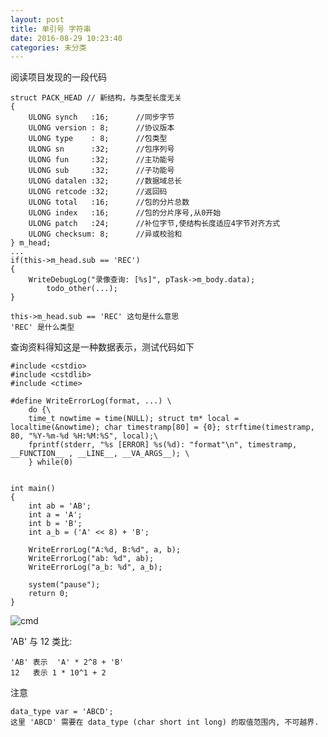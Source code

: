 ```yaml
---
layout: post
title: 单引号 字符串
date: 2016-08-29 10:23:40
categories: 未分类
---
```


阅读项目发现的一段代码
	
	struct PACK_HEAD // 新结构，与类型长度无关
	{
		ULONG synch   :16;		//同步字节
		ULONG version : 8;		//协议版本
		ULONG type    : 8;		//包类型
		ULONG sn      :32;		//包序列号
		ULONG fun     :32;		//主功能号
		ULONG sub     :32;		//子功能号
		ULONG datalen :32;		//数据域总长
		ULONG retcode :32;		//返回码
		ULONG total   :16;		//包的分片总数
		ULONG index   :16;		//包的分片序号,从0开始
		ULONG patch   :24;		//补位字节,使结构长度适应4字节对齐方式
		ULONG checksum: 8;		//异或校验和
	} m_head;
	...
	if(this->m_head.sub == 'REC')  			
	{
		WriteDebugLog("录像查询: [%s]", pTask->m_body.data);	
			todo_other(...);			
	}

	this->m_head.sub == 'REC' 这句是什么意思
	'REC' 是什么类型

查询资料得知这是一种数据表示，测试代码如下

	#include <cstdio>
	#include <cstdlib>
	#include <ctime>

	#define WriteErrorLog(format, ...) \
		do {\
		time_t nowtime = time(NULL); struct tm* local = localtime(&nowtime); char timestramp[80] = {0}; strftime(timestramp, 80, "%Y-%m-%d %H:%M:%S", local);\
		fprintf(stderr, "%s [ERROR] %s(%d): "format"\n", timestramp, __FUNCTION__ , __LINE__, __VA_ARGS__); \
		} while(0)


	int main()
	{	
		int ab = 'AB';
		int a = 'A';
		int b = 'B';
		int a_b = ('A' << 8) + 'B';

		WriteErrorLog("A:%d, B:%d", a, b);
		WriteErrorLog("ab: %d", ab);
		WriteErrorLog("a_b: %d", a_b);

		system("pause");
		return 0;
	}
	
![cmd](20160829101359.png, "cmd")
	
'AB' 与 12 类比:

	'AB' 表示  'A' * 2^8 + 'B'
	12   表示 1 * 10^1 + 2
	
注意

	data_type var = 'ABCD';
	这里 'ABCD' 需要在 data_type (char short int long) 的取值范围内, 不可越界.